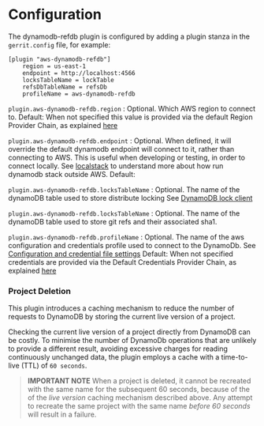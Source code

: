 Configuration
=========================

The dynamodb-refdb plugin is configured by adding a plugin stanza in the
`gerrit.config` file, for example:

```text
[plugin "aws-dynamodb-refdb"]
    region = us-east-1
    endpoint = http://localhost:4566
    locksTableName = lockTable
    refsDbTableName = refsDb
    profileName = aws-dynamodb-refdb
```

`plugin.aws-dynamodb-refdb.region`
:   Optional. Which AWS region to connect to.
Default: When not specified this value is provided via the default Region
Provider Chain, as explained [here](https://docs.aws.amazon.com/sdk-for-java/v1/developer-guide/credentials.html)

`plugin.aws-dynamodb-refdb.endpoint`
:   Optional. When defined, it will override the default dynamodb endpoint
will connect to it, rather than connecting to AWS. This is useful when
developing or testing, in order to connect locally.
See [localstack](https://github.com/localstack/localstack) to understand
more about how run dynamodb stack outside AWS.
Default: <empty>

`plugin.aws-dynamodb-refdb.locksTableName`
:   Optional. The name of the dynamoDB table used to store distribute locking
See [DynamoDB lock client](https://github.com/awslabs/amazon-dynamodb-lock-client)

`plugin.aws-dynamodb-refdb.locksTableName`
:   Optional. The name of the dynamoDB table used to store git refs and their
associated sha1.

`plugin.aws-dynamodb-refdb.profileName`
:   Optional. The name of the aws configuration and credentials profile used to
connect to the DynamoDb. See [Configuration and credential file settings](https://docs.aws.amazon.com/cli/latest/userguide/cli-configure-files.html)
Default: When not specified credentials are provided via the Default Credentials
Provider Chain, as explained [here](https://docs.aws.amazon.com/sdk-for-java/v1/developer-guide/credentials.html)

### Project Deletion

This plugin introduces a caching mechanism to reduce the number of requests to
DynamoDB by storing the current live version of a project.

Checking the current live version of a project directly from DynamoDB can be
costly. To minimise the number of DynamoDb operations that are unlikely to
provide a different result, avoiding excessive charges for reading continuously
unchanged data, the plugin employs a cache with a time-to-live (TTL) of `60
seconds`.

> **IMPORTANT NOTE** When a project is deleted, it cannot be recreated with the
> same name for the subsequent 60 seconds, because of the of the _live version_
> caching mechanism described above.  Any attempt to recreate the same project
> with the same name *before 60 seconds* will result in a failure.

